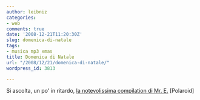 ```yaml
---
author: leibniz
categories:
- web
comments: true
date: '2008-12-21T11:20:30Z'
slug: domenica-di-natale
tags:
- musica mp3 xmas
title: Domenica di Natale
url: "/2008/12/21/domenica-di-natale/"
wordpress_id: 3813

---
```

Si ascolta, un po' in ritardo, [la notevolissima compilation di Mr. E.](http://polaroid.blogspot.com/2008/12/polaroid-for-christmas-2008-la-mattina.html)  [Polaroid]
